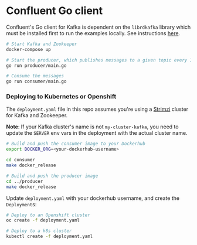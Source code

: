 # Confluent Go client
Confluent's Go client for Kafka is dependent on the `librdkafka` library which must be installed first to run the examples locally. See instructions [here](https://github.com/confluentinc/confluent-kafka-go#installing-librdkafka). 

```sh
# Start Kafka and Zookeeper
docker-compose up 

# Start the producer, which publishes messages to a given topic every 10 seconds
go run producer/main.go

# Consume the messages
go run consumer/main.go
```

### Deploying to Kubernetes or Openshift
The `deployment.yaml` file in this repo assumes you're using a [Strimzi](http://strimzi.io/) cluster for Kafka and Zookeeper. 

**Note**: If your Kafka cluster's name is not `my-cluster-kafka`, you need to update the `SERVER` env vars in the deployment with the actual cluster name.

```sh
# Build and push the consumer image to your Dockerhub
export DOCKER_ORG=<your-dockerhub-username>

cd consumer
make docker_release

# Build and push the producer image
cd ../producer
make docker_release
```

Update `deployment.yaml` with your dockerhub username, and create the `Deployment`s:

```sh
# Deploy to an Openshift cluster
oc create -f deployment.yaml

# Deploy to a k8s cluster
kubectl create -f deployment.yaml
```